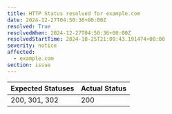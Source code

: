 ```yaml
---
title: HTTP Status resolved for example.com
date: 2024-12-27T04:50:36+00:00Z
resolved: True
resolvedWhen: 2024-12-27T04:50:36+00:00Z
resolvedStartTime: 2024-10-25T21:09:43.191474+00:00
severity: notice
affected:
  - example.com
section: issue
---
```


| Expected Statuses | Actual Status  |
|-------------------|----------------|
| 200, 301, 302 | 200 |

